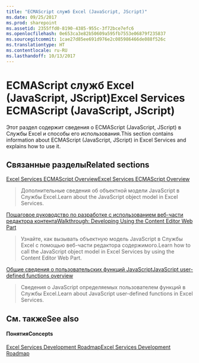 ```yaml
---
title: "ECMAScript служб Excel (JavaScript, JScript)"
ms.date: 09/25/2017
ms.prod: sharepoint
ms.assetid: 2355ffd0-8190-4385-955c-3f72bce7efc6
ms.openlocfilehash: 0e653ca3e82b50609a595fb7553e06879f235837
ms.sourcegitcommit: 1cae27d85ee691d976e2c085986466de088f526c
ms.translationtype: HT
ms.contentlocale: ru-RU
ms.lasthandoff: 10/13/2017
---
```

# <a name="excel-services-ecmascript-javascript-jscript"></a><span data-ttu-id="72cbd-102">ECMAScript служб Excel (JavaScript, JScript)</span><span class="sxs-lookup"><span data-stu-id="72cbd-102">Excel Services ECMAScript (JavaScript, JScript)</span></span>

<span data-ttu-id="72cbd-103">Этот раздел содержит сведения о ECMAScript (JavaScript, JScript) в Службы Excel и способы его использования.</span><span class="sxs-lookup"><span data-stu-id="72cbd-103">This section contains information about ECMAScript (JavaScript, JScript) in Excel Services and explains how to use it.</span></span>
  
    
    


## <a name="related-sections"></a><span data-ttu-id="72cbd-104">Связанные разделы</span><span class="sxs-lookup"><span data-stu-id="72cbd-104">Related sections</span></span>


 [<span data-ttu-id="72cbd-105">Excel Services ECMAScript Overview</span><span class="sxs-lookup"><span data-stu-id="72cbd-105">Excel Services ECMAScript Overview</span></span>](excel-services-ecmascript-overview.md)
  
    
    
> <span data-ttu-id="72cbd-106">Дополнительные сведения об объектной модели JavaScript в Службы Excel.</span><span class="sxs-lookup"><span data-stu-id="72cbd-106">Learn about the JavaScript object model in Excel Services.</span></span>
    
  
 [<span data-ttu-id="72cbd-107">Пошаговое руководство по разработке с использованием веб-части редактора контента</span><span class="sxs-lookup"><span data-stu-id="72cbd-107">Walkthrough: Developing Using the Content Editor Web Part</span></span>](walkthrough-developing-using-the-content-editor-web-part.md)
  
    
    
> <span data-ttu-id="72cbd-108">Узнайте, как вызывать объектную модель JavaScript в Службы Excel с помощью веб-части редактора содержимого.</span><span class="sxs-lookup"><span data-stu-id="72cbd-108">Learn how to call the JavaScript object model in Excel Services by using the Content Editor Web Part.</span></span>
    
  
 [<span data-ttu-id="72cbd-109">Общие сведения о пользовательских функций JavaScript</span><span class="sxs-lookup"><span data-stu-id="72cbd-109">JavaScript user-defined functions overview</span></span>](javascript-user-defined-functions-overview.md)
  
    
    
> <span data-ttu-id="72cbd-110">Сведения о JavaScript определяемых пользователем функций в Службы Excel.</span><span class="sxs-lookup"><span data-stu-id="72cbd-110">Learn about JavaScript user-defined functions in Excel Services.</span></span>
    
  

## <a name="see-also"></a><span data-ttu-id="72cbd-111">См. также</span><span class="sxs-lookup"><span data-stu-id="72cbd-111">See also</span></span>


#### <a name="concepts"></a><span data-ttu-id="72cbd-112">Понятия</span><span class="sxs-lookup"><span data-stu-id="72cbd-112">Concepts</span></span>


  
    
    
 [<span data-ttu-id="72cbd-113">Excel Services Development Roadmap</span><span class="sxs-lookup"><span data-stu-id="72cbd-113">Excel Services Development Roadmap</span></span>](excel-services-development-roadmap.md)

